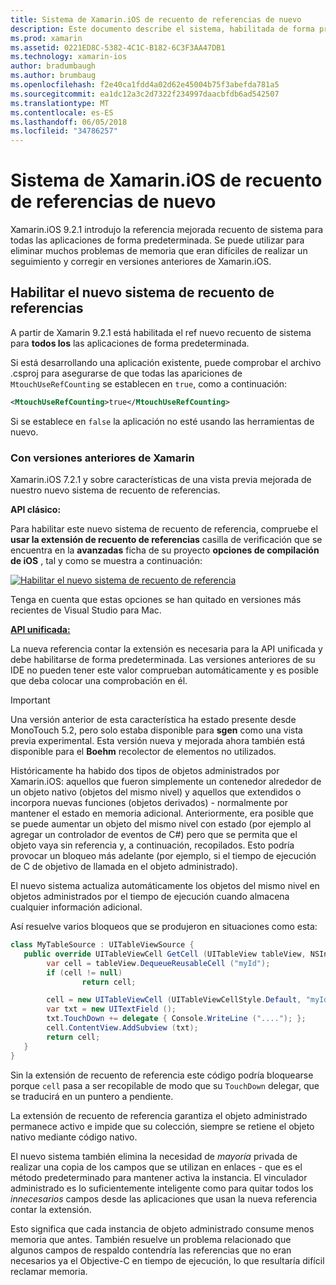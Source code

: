 ```yaml
---
title: Sistema de Xamarin.iOS de recuento de referencias de nuevo
description: Este documento describe el sistema, habilitada de forma predeterminada en todas las aplicaciones de Xamarin.iOS de recuento de referencias mejorados de Xamarin.
ms.prod: xamarin
ms.assetid: 0221ED8C-5382-4C1C-B182-6C3F3AA47DB1
ms.technology: xamarin-ios
author: bradumbaugh
ms.author: brumbaug
ms.openlocfilehash: f2e40ca1fdd4a02d62e45004b75f3abefda781a5
ms.sourcegitcommit: ea1dc12a3c2d7322f234997daacbfdb6ad542507
ms.translationtype: MT
ms.contentlocale: es-ES
ms.lasthandoff: 06/05/2018
ms.locfileid: "34786257"
---
```

# <a name="new-reference-counting-system-in-xamarinios"></a>Sistema de Xamarin.iOS de recuento de referencias de nuevo

Xamarin.iOS 9.2.1 introdujo la referencia mejorada recuento de sistema para todas las aplicaciones de forma predeterminada. Se puede utilizar para eliminar muchos problemas de memoria que eran difíciles de realizar un seguimiento y corregir en versiones anteriores de Xamarin.iOS.

## <a name="enabling-the-new-reference-counting-system"></a>Habilitar el nuevo sistema de recuento de referencias

A partir de Xamarin 9.2.1 está habilitada el ref nuevo recuento de sistema para **todos los** las aplicaciones de forma predeterminada.

Si está desarrollando una aplicación existente, puede comprobar el archivo .csproj para asegurarse de que todas las apariciones de `MtouchUseRefCounting` se establecen en `true`, como a continuación:

```xml
<MtouchUseRefCounting>true</MtouchUseRefCounting>
```

Si se establece en `false` la aplicación no esté usando las herramientas de nuevo.

### <a name="using-older-versions-of-xamarin"></a>Con versiones anteriores de Xamarin

Xamarin.iOS 7.2.1 y sobre características de una vista previa mejorada de nuestro nuevo sistema de recuento de referencias.

**API clásico:**

Para habilitar este nuevo sistema de recuento de referencia, compruebe el **usar la extensión de recuento de referencias** casilla de verificación que se encuentra en la **avanzadas** ficha de su proyecto **opciones de compilación de iOS** , tal y como se muestra a continuación: 

[![](newrefcount-images/image1.png "Habilitar el nuevo sistema de recuento de referencia")](newrefcount-images/image1.png#lightbox)

Tenga en cuenta que estas opciones se han quitado en versiones más recientes de Visual Studio para Mac.

 **[API unificada:](~/cross-platform/macios/unified/index.md)**

 La nueva referencia contar la extensión es necesaria para la API unificada y debe habilitarse de forma predeterminada. Las versiones anteriores de su IDE no pueden tener este valor comprueban automáticamente y es posible que deba colocar una comprobación en él.

    
> [!IMPORTANT]
> Una versión anterior de esta característica ha estado presente desde MonoTouch 5.2, pero solo estaba disponible para **sgen** como una vista previa experimental. Esta versión nueva y mejorada ahora también está disponible para el **Boehm** recolector de elementos no utilizados.


Históricamente ha habido dos tipos de objetos administrados por Xamarin.iOS: aquellos que fueron simplemente un contenedor alrededor de un objeto nativo (objetos del mismo nivel) y aquellos que extendidos o incorpora nuevas funciones (objetos derivados) - normalmente por mantener el estado en memoria adicional. Anteriormente, era posible que se puede aumentar un objeto del mismo nivel con estado (por ejemplo al agregar un controlador de eventos de C#) pero que se permita que el objeto vaya sin referencia y, a continuación, recopilados. Esto podría provocar un bloqueo más adelante (por ejemplo, si el tiempo de ejecución de C de objetivo de llamada en el objeto administrado).

El nuevo sistema actualiza automáticamente los objetos del mismo nivel en objetos administrados por el tiempo de ejecución cuando almacena cualquier información adicional.

Así resuelve varios bloqueos que se produjeron en situaciones como esta:

```csharp
class MyTableSource : UITableViewSource {
   public override UITableViewCell GetCell (UITableView tableView, NSIndexPath indexPath) {
        var cell = tableView.DequeueReusableCell ("myId");
        if (cell != null)
                return cell;

        cell = new UITableViewCell (UITableViewCellStyle.Default, "myId");
        var txt = new UITextField ();
        txt.TouchDown += delegate { Console.WriteLine ("...."); };
        cell.ContentView.AddSubview (txt);
        return cell;
   }
}
```

Sin la extensión de recuento de referencia este código podría bloquearse porque `cell` pasa a ser recopilable de modo que su `TouchDown` delegar, que se traducirá en un puntero a pendiente.

La extensión de recuento de referencia garantiza el objeto administrado permanece activo e impide que su colección, siempre se retiene el objeto nativo mediante código nativo.

El nuevo sistema también elimina la necesidad de *mayoría* privada de realizar una copia de los campos que se utilizan en enlaces - que es el método predeterminado para mantener activa la instancia. El vinculador administrado es lo suficientemente inteligente como para quitar todos los *innecesarios* campos desde las aplicaciones que usan la nueva referencia contar la extensión.

Esto significa que cada instancia de objeto administrado consume menos memoria que antes. También resuelve un problema relacionado que algunos campos de respaldo contendría las referencias que no eran necesarios ya el Objective-C en tiempo de ejecución, lo que resultaría difícil reclamar memoria.
